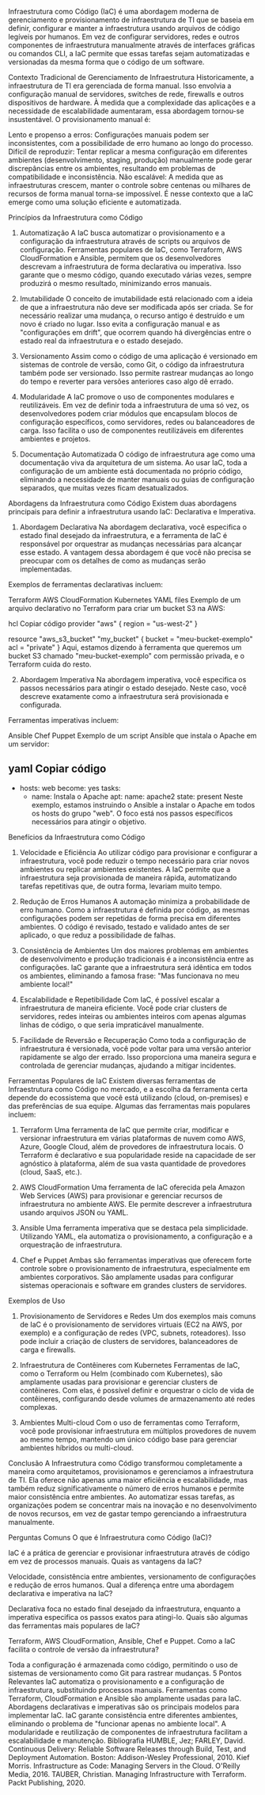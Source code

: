 Infraestrutura como Código (IaC) é uma abordagem moderna de gerenciamento e provisionamento de infraestrutura de TI que se baseia em definir, configurar e manter a infraestrutura usando arquivos de código legíveis por humanos. Em vez de configurar servidores, redes e outros componentes de infraestrutura manualmente através de interfaces gráficas ou comandos CLI, a IaC permite que essas tarefas sejam automatizadas e versionadas da mesma forma que o código de um software.

Contexto Tradicional de Gerenciamento de Infraestrutura
Historicamente, a infraestrutura de TI era gerenciada de forma manual. Isso envolvia a configuração manual de servidores, switches de rede, firewalls e outros dispositivos de hardware. À medida que a complexidade das aplicações e a necessidade de escalabilidade aumentaram, essa abordagem tornou-se insustentável. O provisionamento manual é:

Lento e propenso a erros: Configurações manuais podem ser inconsistentes, com a possibilidade de erro humano ao longo do processo.
Difícil de reproduzir: Tentar replicar a mesma configuração em diferentes ambientes (desenvolvimento, staging, produção) manualmente pode gerar discrepâncias entre os ambientes, resultando em problemas de compatibilidade e inconsistência.
Não escalável: A medida que as infraestruturas crescem, manter o controle sobre centenas ou milhares de recursos de forma manual torna-se impossível.
É nesse contexto que a IaC emerge como uma solução eficiente e automatizada.

Princípios da Infraestrutura como Código
1. Automatização
A IaC busca automatizar o provisionamento e a configuração da infraestrutura através de scripts ou arquivos de configuração. Ferramentas populares de IaC, como Terraform, AWS CloudFormation e Ansible, permitem que os desenvolvedores descrevam a infraestrutura de forma declarativa ou imperativa. Isso garante que o mesmo código, quando executado várias vezes, sempre produzirá o mesmo resultado, minimizando erros manuais.

2. Imutabilidade
O conceito de imutabilidade está relacionado com a ideia de que a infraestrutura não deve ser modificada após ser criada. Se for necessário realizar uma mudança, o recurso antigo é destruído e um novo é criado no lugar. Isso evita a configuração manual e as "configurações em drift", que ocorrem quando há divergências entre o estado real da infraestrutura e o estado desejado.

3. Versionamento
Assim como o código de uma aplicação é versionado em sistemas de controle de versão, como Git, o código da infraestrutura também pode ser versionado. Isso permite rastrear mudanças ao longo do tempo e reverter para versões anteriores caso algo dê errado.

4. Modularidade
A IaC promove o uso de componentes modulares e reutilizáveis. Em vez de definir toda a infraestrutura de uma só vez, os desenvolvedores podem criar módulos que encapsulam blocos de configuração específicos, como servidores, redes ou balanceadores de carga. Isso facilita o uso de componentes reutilizáveis em diferentes ambientes e projetos.

5. Documentação Automatizada
O código de infraestrutura age como uma documentação viva da arquitetura de um sistema. Ao usar IaC, toda a configuração de um ambiente está documentada no próprio código, eliminando a necessidade de manter manuais ou guias de configuração separados, que muitas vezes ficam desatualizados.

Abordagens da Infraestrutura como Código
Existem duas abordagens principais para definir a infraestrutura usando IaC: Declarativa e Imperativa.

1. Abordagem Declarativa
Na abordagem declarativa, você especifica o estado final desejado da infraestrutura, e a ferramenta de IaC é responsável por orquestrar as mudanças necessárias para alcançar esse estado. A vantagem dessa abordagem é que você não precisa se preocupar com os detalhes de como as mudanças serão implementadas.

Exemplos de ferramentas declarativas incluem:

Terraform
AWS CloudFormation
Kubernetes YAML files
Exemplo de um arquivo declarativo no Terraform para criar um bucket S3 na AWS:

hcl
Copiar código
provider "aws" {
  region = "us-west-2"
}

resource "aws_s3_bucket" "my_bucket" {
  bucket = "meu-bucket-exemplo"
  acl    = "private"
}
Aqui, estamos dizendo à ferramenta que queremos um bucket S3 chamado "meu-bucket-exemplo" com permissão privada, e o Terraform cuida do resto.

2. Abordagem Imperativa
Na abordagem imperativa, você especifica os passos necessários para atingir o estado desejado. Neste caso, você descreve exatamente como a infraestrutura será provisionada e configurada.

Ferramentas imperativas incluem:

Ansible
Chef
Puppet
Exemplo de um script Ansible que instala o Apache em um servidor:

yaml
Copiar código
---
- hosts: web
  become: yes
  tasks:
    - name: Instala o Apache
      apt:
        name: apache2
        state: present
Neste exemplo, estamos instruindo o Ansible a instalar o Apache em todos os hosts do grupo "web". O foco está nos passos específicos necessários para atingir o objetivo.

Benefícios da Infraestrutura como Código
1. Velocidade e Eficiência
Ao utilizar código para provisionar e configurar a infraestrutura, você pode reduzir o tempo necessário para criar novos ambientes ou replicar ambientes existentes. A IaC permite que a infraestrutura seja provisionada de maneira rápida, automatizando tarefas repetitivas que, de outra forma, levariam muito tempo.

2. Redução de Erros Humanos
A automação minimiza a probabilidade de erro humano. Como a infraestrutura é definida por código, as mesmas configurações podem ser repetidas de forma precisa em diferentes ambientes. O código é revisado, testado e validado antes de ser aplicado, o que reduz a possibilidade de falhas.

3. Consistência de Ambientes
Um dos maiores problemas em ambientes de desenvolvimento e produção tradicionais é a inconsistência entre as configurações. IaC garante que a infraestrutura será idêntica em todos os ambientes, eliminando a famosa frase: "Mas funcionava no meu ambiente local!"

4. Escalabilidade e Repetibilidade
Com IaC, é possível escalar a infraestrutura de maneira eficiente. Você pode criar clusters de servidores, redes inteiras ou ambientes inteiros com apenas algumas linhas de código, o que seria impraticável manualmente.

5. Facilidade de Reversão e Recuperação
Como toda a configuração de infraestrutura é versionada, você pode voltar para uma versão anterior rapidamente se algo der errado. Isso proporciona uma maneira segura e controlada de gerenciar mudanças, ajudando a mitigar incidentes.

Ferramentas Populares de IaC
Existem diversas ferramentas de Infraestrutura como Código no mercado, e a escolha da ferramenta certa depende do ecossistema que você está utilizando (cloud, on-premises) e das preferências de sua equipe. Algumas das ferramentas mais populares incluem:

1. Terraform
Uma ferramenta de IaC que permite criar, modificar e versionar infraestrutura em várias plataformas de nuvem como AWS, Azure, Google Cloud, além de provedores de infraestrutura locais. O Terraform é declarativo e sua popularidade reside na capacidade de ser agnóstico à plataforma, além de sua vasta quantidade de provedores (cloud, SaaS, etc.).

2. AWS CloudFormation
Uma ferramenta de IaC oferecida pela Amazon Web Services (AWS) para provisionar e gerenciar recursos de infraestrutura no ambiente AWS. Ele permite descrever a infraestrutura usando arquivos JSON ou YAML.

3. Ansible
Uma ferramenta imperativa que se destaca pela simplicidade. Utilizando YAML, ela automatiza o provisionamento, a configuração e a orquestração de infraestrutura.

4. Chef e Puppet
Ambas são ferramentas imperativas que oferecem forte controle sobre o provisionamento de infraestrutura, especialmente em ambientes corporativos. São amplamente usadas para configurar sistemas operacionais e software em grandes clusters de servidores.

Exemplos de Uso
1. Provisionamento de Servidores e Redes
Um dos exemplos mais comuns de IaC é o provisionamento de servidores virtuais (EC2 na AWS, por exemplo) e a configuração de redes (VPC, subnets, roteadores). Isso pode incluir a criação de clusters de servidores, balanceadores de carga e firewalls.

2. Infraestrutura de Contêineres com Kubernetes
Ferramentas de IaC, como o Terraform ou Helm (combinado com Kubernetes), são amplamente usadas para provisionar e gerenciar clusters de contêineres. Com elas, é possível definir e orquestrar o ciclo de vida de contêineres, configurando desde volumes de armazenamento até redes complexas.

3. Ambientes Multi-cloud
Com o uso de ferramentas como Terraform, você pode provisionar infraestrutura em múltiplos provedores de nuvem ao mesmo tempo, mantendo um único código base para gerenciar ambientes híbridos ou multi-cloud.

Conclusão
A Infraestrutura como Código transformou completamente a maneira como arquitetamos, provisionamos e gerenciamos a infraestrutura de TI. Ela oferece não apenas uma maior eficiência e escalabilidade, mas também reduz significativamente o número de erros humanos e permite maior consistência entre ambientes. Ao automatizar essas tarefas, as organizações podem se concentrar mais na inovação e no desenvolvimento de novos recursos, em vez de gastar tempo gerenciando a infraestrutura manualmente.

Perguntas Comuns
O que é Infraestrutura como Código (IaC)?

IaC é a prática de gerenciar e provisionar infraestrutura através de código em vez de processos manuais.
Quais as vantagens da IaC?

Velocidade, consistência entre ambientes, versionamento de configurações e redução de erros humanos.
Qual a diferença entre uma abordagem declarativa e imperativa na IaC?

Declarativa foca no estado final desejado da infraestrutura, enquanto a imperativa especifica os passos exatos para atingi-lo.
Quais são algumas das ferramentas mais populares de IaC?

Terraform, AWS CloudFormation, Ansible, Chef e Puppet.
Como a IaC facilita o controle de versão da infraestrutura?

Toda a configuração é armazenada como código, permitindo o uso de sistemas de versionamento como Git para rastrear mudanças.
5 Pontos Relevantes
IaC automatiza o provisionamento e a configuração de infraestrutura, substituindo processos manuais.
Ferramentas como Terraform, CloudFormation e Ansible são amplamente usadas para IaC.
Abordagens declarativas e imperativas são os principais modelos para implementar IaC.
IaC garante consistência entre diferentes ambientes, eliminando o problema de "funcionar apenas no ambiente local".
A modularidade e reutilização de componentes de infraestrutura facilitam a escalabilidade e manutenção.
Bibliografia
HUMBLE, Jez; FARLEY, David. Continuous Delivery: Reliable Software Releases through Build, Test, and Deployment Automation. Boston: Addison-Wesley Professional, 2010.
Kief Morris. Infrastructure as Code: Managing Servers in the Cloud. O'Reilly Media, 2016.
TAUBER, Christian. Managing Infrastructure with Terraform. Packt Publishing, 2020.